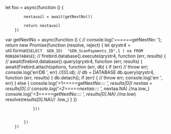   let foo = async(function () {
          
            nextavail = await(getNextNo())
           
            return nextavail
        })
  var getNextNo = async(function () {
            // console.log('======getNextNo: ');
            return new Promise(function (resolve, reject) {
                let qrystr4 = util.format(`SELECT  GEN_ID(  "GEN_ScanPayments_ID",1 ) na FROM RDB$DATABASE`);
                //  firebird.database().execute(qrystr4, function (err, results) {
                //     await(firebird.database().query(qrystr4, function (err, results) {
                await(Firebird.attach(options, function (err, db) {
                    if (err)
                        //  throw err;
                        console.log('errDB ', err) //[0].id);
                    // db = DATABASE
                    db.query(qrystr4, function (err, results) {
                        db.detach();
                        if (err) {
                            //  throw err;
                            console.log('err ', err)
                        } else {
                            console.log('=1=====getNextNo::_:: ', results[0])
                            nextaa = results[0]
                            //  console.log('=2=====nextaa::_:: ', nextaa.NA)  //na.low_)
                            console.log('=3=====getNextNo::_:: ', results[0].NA)  //na.low_)
                            resolve(results[0].NA)// .low_)
                        }
                    })



                }))


            })
        })
 
 
 